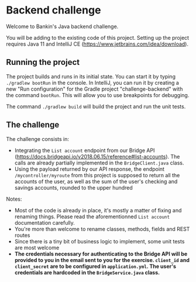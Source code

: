 # Backend challenge
Welcome to Bankin's Java backend challenge.

You will be adding to the existing code of this project. Setting up the project requires Java 11 and IntelliJ CE (https://www.jetbrains.com/idea/download).

## Running the project
The project builds and runs in its initial state. You can start it by typing `./gradlew bootRun` in the console. In IntelliJ, you can run it by creating a new "Run configuration" for the Gradle project "challenge-backend" with the command `bootRun`. This will allow you to use breakpoints for debugging.

The command `./gradlew build` will build the project and run the unit tests.

## The challenge
The challenge consists in: 
* Integrating the `List account` endpoint from our Bridge API (https://docs.bridgeapi.io/v2018.06.15/reference#list-accounts). The calls are already partially implemented in the `BridgeClient.java` class.
* Using the payload returned by our API response, the endpoint `/mycontroller/myroute` from this project is supposed to return all the accounts of the user, as well as the sum of the user's checking and savings accounts, rounded to the upper hundred

Notes:
* Most of the code is already in place, it's mostly a matter of fixing and renaming things. Please read the aforementionned `List account` documentation carefully.
* You're more than welcome to rename classes, methods, fields and REST routes
* Since there is a tiny bit of business logic to implement, some unit tests are most welcome
* **The credentials necessary for authenticating to the Bridge API will be provided to you in the email sent to you for the exercise. `client_id` and `client_secret` are to be configured in `application.yml`. The user's credentials are hardcoded in the `BridgeService.java` class.**